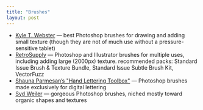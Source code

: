 ```yaml
---
title: "Brushes"
layout: post
---
```


- [Kyle T. Webster](https://www.kylebrush.com/) — best Photoshop brushes for drawing and adding small texture (though they are not of much use without a pressure-sensitive tablet)
- [RetroSupply](http://www.retrosupply.co/collections/brushes) — Photoshop and Illustrator brushes for multiple uses, including adding large (2000px) texture. recommended packs: Standard Issue Brush & Texture Bundle, Standard Issue Subtle Brush Kit, VectorFuzz
- [Shauna Parmesan’s "Hand Lettering Toolbox"](https://www.retrosupply.co/products/the-hand-lettering-toolbox?variant=22157366791) — Photoshop brushes made exclusively for digital lettering
- [Syd Weiler](https://patreon.com/sydweiler) — gorgeous Photoshop brushes, niched mostly toward organic shapes and textures
